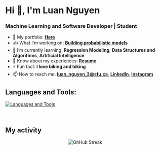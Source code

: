 <h1 align="left">Hi 👋, I'm Luan Nguyen</h1>
<h3 align="left">Machine Learning and Software Developer | Student</h3>

- 💼 My portfolio: **[Here](https://tailuannguyen.com)**
- ✍️ What I'm working on: **[Building probabilistic models](https://github.com/tailuan-nguyen/binaryClassification)**
- 🌱 I’m currently learning: **Regression Modeling**, **Data Structures and Algorithms**, **Artificial Intelligence**
- 📄 Know about my experiences: **[Resume](https://tailuannguyen.com/assets/images/tailuan_nguyen_sfu_data_resume.pdf?)**
- ⚡ Fun fact: **I love biking and hiking**
- 📫 How to reach me: **luan_nguyen_3@sfu.ca**, **[LinkedIn](https://www.linkedin.com/in/tailuannguyen/)**, **[Instagram](https://www.instagram.com/tailuan_nguyen/)**

<h2 align="left">Languages and Tools:</h2>

[![Languages and Tools](https://skillicons.dev/icons?i=py,r,cpp,c,mysql,postgres,java,html,css,js,git,docker,tensorflow,django)]()

<br>

<h2> My activity </h2>

<p align="center"><img src="https://github-readme-streak-stats.herokuapp.com?user=tailuan-nguyen&theme=dark" alt="GitHub Streak" /></p>
